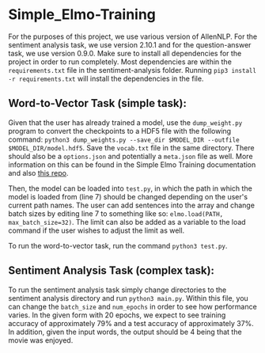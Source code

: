 # Simple_Elmo-Training

For the purposes of this project, we use various version of AllenNLP. For the sentiment analysis task, we use version 2.10.1 and for the question-answer task, we use version 0.9.0. Make sure to install all dependencies for the project in order to run completely. Most dependencies are within the `requirements.txt` file in the sentiment-analysis folder. Running `pip3 install -r requirements.txt` will install the dependencies in the file.

## Word-to-Vector Task (simple task):
Given that the user has already trained a model, use the `dump_weight.py` program to convert the checkpoints to a HDF5 file with the following command:
`python3 dump_weights.py --save_dir $MODEL_DIR --outfile $MODEL_DIR/model.hdf5`. Save the `vocab.txt` file in the same directory. There should also be a `options.json` and potentially a `meta.json` file as well. More information on this can be found in the Simple Elmo Training documentation and also [this repo](https://github.com/allenai/bilm-tf). 

Then, the model can be loaded into `test.py`, in which the path in which the model is loaded from (line 7) should be changed depending on the user's current path names. The user can add sentences into the array and change batch sizes by editing line 7 to something like so: `elmo.load(PATH, max_batch_size=32)`. The limit can also be added as a variable to the load command if the user wishes to adjust the limit as well.

To run the word-to-vector task, run the command `python3 test.py`.

## Sentiment Analysis Task (complex task):

To run the sentiment analysis task simply change directories to the sentiment analysis directory and run `python3 main.py`. Within this file, you can change the `batch_size` and `num_epochs` in order to see how performance varies. In the given form with 20 epochs, we expect to see training accuracy of approximately 79% and a test accuracy of approximately 37%. In addition, given the input words, the output should be 4 being that the movie was enjoyed.
